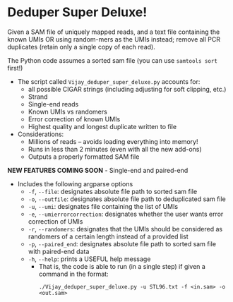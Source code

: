 # Deduper Super Deluxe!

Given a SAM file of uniquely mapped reads, and a text file containing the known UMIs OR using random-mers as the UMIs instead; remove all PCR duplicates (retain only a single copy of each read). 

The Python code assumes a sorted sam file (you can use `samtools sort` first!)
- The script called `Vijay_deduper_super_deluxe.py` accounts for: 
    - all possible CIGAR strings (including adjusting for soft clipping, etc.)
    - Strand
    - Single-end reads
    - Known UMIs vs randomers 
    - Error correction of known UMIs 
    - Highest quality and longest duplicate written to file 
- Considerations:
    - Millions of reads – avoids loading everything into memory! 
    - Runs in less than 2 minutes (even with all the new add-ons)
    - Outputs a properly formatted SAM file

**NEW FEATURES COMING SOON**
    - Single-end and paired-end 

    
- Includes the following argparse options
    - ```-f```, ```--file```: designates absolute file path to sorted sam file
    - ```-o```, ```--outfile```: designates absolute file path to deduplicated sam file
    - ```-u```, ```--umi```: designates file containing the list of UMIs
    - ```-e```, ```--umierrorcorrection```: designates whether the user wants error correction of UMIs
    - ```-r```, ```--randomers```: designates that the UMIs should be considered as randomers of a certain length instead of a provided list
    - ```-p```, ```--paired_end```: designates absolute file path to sorted sam file with paired-end data
    - ```-h```, ```--help```: prints a USEFUL help message
        - That is, the code is able to run (in a single step) if given a command in the format:
          ```
          ./Vijay_deduper_super_deluxe.py -u STL96.txt -f <in.sam> -o <out.sam>
          ```



